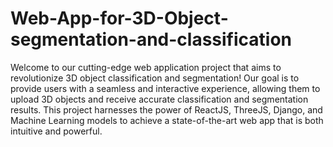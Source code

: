 # Web-App-for-3D-Object-segmentation-and-classification

Welcome to our cutting-edge web application project that aims to revolutionize 3D object classification and segmentation! Our goal is to provide users with a seamless and interactive experience, allowing them to upload 3D objects and receive accurate classification and segmentation results. This project harnesses the power of ReactJS, ThreeJS, Django, and Machine Learning models to achieve a state-of-the-art web app that is both intuitive and powerful.


